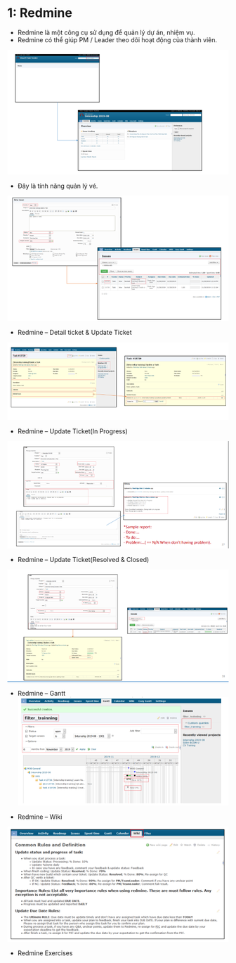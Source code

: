 # 1: Redmine
  - Redmine là một công cụ sử dụng để quản lý dự án, nhiệm vụ.
  - Redmine có thể giúp PM / Leader theo dõi hoạt động của thành viên.
  
![VMWare](remide.PNG)
  
- Đây là tính năng quản lý vé.

![VMWare](tiket.PNG)

- Redmine – Detail ticket & Update Ticket

![VMWare](detail_Tiket.PNG)

- Redmine – Update Ticket(In Progress)

![VMWare](detail_Tiket1.PNG)

- Redmine – Update Ticket(Resolved & Closed)

![VMWare](detail_Tiket2.PNG)

- Redmine – Gantt
![VMWare](detail_Tiket3.PNG)

- Redmine – Wiki

![VMWare](detail_Tiket4.PNG)

- Redmine Exercises

